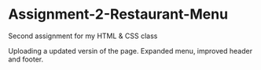 # Assignment-2-Restaurant-Menu
Second assignment for my HTML &amp; CSS class


Uploading a updated versin of the page.
Expanded menu, improved header and footer.
